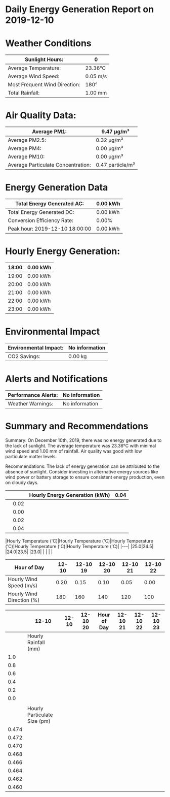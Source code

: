 # Daily Energy Generation Report on 2019-12-10

# Weather Conditions

|Sunlight Hours:|0|
|---|---|
|Average Temperature:|23.36°C|
|Average Wind Speed:|0.05 m/s|
|Most Frequent Wind Direction:|180°|
|Total Rainfall:|1.00 mm|

# Air Quality Data:

|Average PM1:|9.47 μg/m³|
|---|---|
|Average PM2.5:|0.32 μg/m³|
|Average PM4:|0.00 μg/m³|
|Average PM10:|0.00 μg/m³|
|Average Particulate Concentration:|0.47 particle/m³|

# Energy Generation Data

|Total Energy Generated AC:|0.00 kWh|
|---|---|
|Total Energy Generated DC:|0.00 kWh|
|Conversion Efficiency Rate:|0.00%|
|Peak hour: 2019-12-10 18:00:00|0.00 kWh|

# Hourly Energy Generation:

|18:00|0.00 kWh|
|---|---|
|19:00|0.00 kWh|
|20:00|0.00 kWh|
|21:00|0.00 kWh|
|22:00|0.00 kWh|
|23:00|0.00 kWh|

# Environmental Impact

|Environmental Impact:|No information|
|---|---|
|CO2 Savings:|0.00 kg|

# Alerts and Notifications

|Performance Alerts:|No information|
|---|---|
|Weather Warnings:|No information|

# Summary and Recommendations

Summary: On December 10th, 2019, there was no energy generated due to the lack of sunlight. The average temperature was 23.36°C with minimal wind speed and 1.00 mm of rainfall. Air quality was good with low particulate matter levels.

Recommendations: The lack of energy generation can be attributed to the absence of sunlight. Consider investing in alternative energy sources like wind power or battery storage to ensure consistent energy production, even on cloudy days.

| | |Hourly Energy Generation (kWh)|0.04|
|---|---|---|---|
| |0.02| | |
| |0.00| | |
| |0.02| | |
| |0.04| | |

|Hourly Temperature ('C)|Hourly Temperature ('C)|Hourly Temperature ('C)|Hourly Temperature ('C)|Hourly Temperature ('C)|
|---|
|25.0|24.5| |24.0|23.5|
|23.0| | | | |

|Hour of Day|12-10|12-10 19|12-10 20|12-10 21|12-10 22|
|---|---|---|---|---|---|
|Hourly Wind Speed (m/s)|0.20|0.15|0.10|0.05|0.00|
|Hourly Wind Direction (%)|180|160|140|120|100|

| |12-10|12-10|12-10 20|Hour of Day|12-10 21|12-10 22|12-10 23|
|---|---|---|---|---|---|---|---|
| |Hourly Rainfall (mm)| | | | | | |
|1.0| | | | | | | |
|0.8| | | | | | | |
|0.6| | | | | | | |
|0.4| | | | | | | |
|0.2| | | | | | | |
|0.0| | | | | | | |
| | | | | | | | |
| |Hourly Particulate Size (pm)| | | | | | |
|0.474| | | | | | | |
|0.472| | | | | | | |
|0.470| | | | | | | |
|0.468| | | | | | | |
|0.466| | | | | | | |
|0.464| | | | | | | |
|0.462| | | | | | | |
|0.460| | | | | | | |